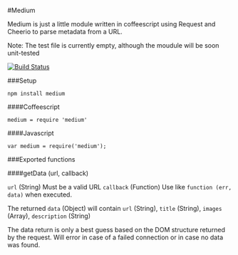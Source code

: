 #Medium

Medium is just a little module written in coffeescript using Request and Cheerio to parse metadata from a URL.

Note: The test file is currently empty, although the moudule will be soon unit-tested

[![Build Status](https://secure.travis-ci.org/tancredi/medium.png?branch=master)](http://travis-ci.org/tancredi/medium)

###Setup

``npm install medium``

####Coffeescript

``medium = require 'medium'``

####Javascript

``var medium = require('medium');``

###Exported functions

####getData (url, callback)

`url` (String) Must be a valid URL
`callback` (Function) Use like `function (err, data)` when executed.

The returned `data` (Object) will contain `url` (String), `title` (String), `images` (Array), `description` (String)

The data return is only a best guess based on the DOM structure returned by the request.
Will error in case of a failed connection or in case no data was found.

